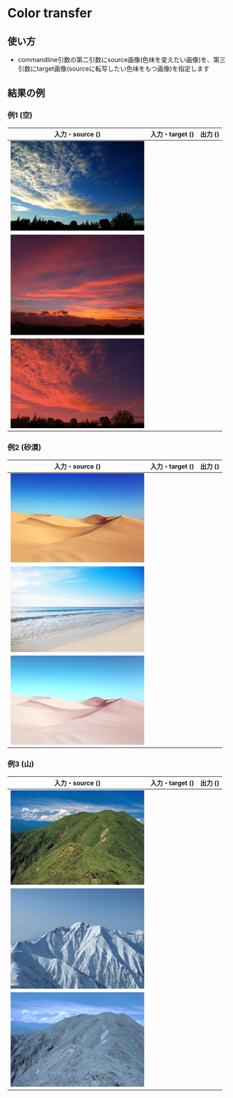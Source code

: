 # Color transfer
## 使い方
* commandline引数の第二引数にsource画像(色味を変えたい画像)を、第三引数にtarget画像(sourceに転写したい色味をもつ画像)を指定します
  
## 結果の例
  
### 例1 (空)
|入力・source ()|入力・target ()|出力 ()|
|:---:|:---:|:---:|
|![](https://github.com/Atsushi-Kobayashi/mic_programming_exercise/blob/master/images/other/source01.jpg)
|![](https://github.com/Atsushi-Kobayashi/mic_programming_exercise/blob/master/images/other/target01.jpg)
|![](https://github.com/Atsushi-Kobayashi/mic_programming_exercise/blob/master/images/results/sky_color_transfer_1.png)|
  
### 例2 (砂漠)
|入力・source ()|入力・target ()|出力 ()|
|:---:|:---:|:---:|
|![](https://github.com/Atsushi-Kobayashi/mic_programming_exercise/blob/master/images/other/source02.jpg)
|![](https://github.com/Atsushi-Kobayashi/mic_programming_exercise/blob/master/images/other/target02.jpg)
|![](https://github.com/Atsushi-Kobayashi/mic_programming_exercise/blob/master/images/results/desert_color_transfer_1.png)|
  
### 例3 (山)
|入力・source ()|入力・target ()|出力 ()|
|:---:|:---:|:---:|
|![](https://github.com/Atsushi-Kobayashi/mic_programming_exercise/blob/master/images/other/source03.jpg)
|![](https://github.com/Atsushi-Kobayashi/mic_programming_exercise/blob/master/images/other/target03.jpg)
|![](https://github.com/Atsushi-Kobayashi/mic_programming_exercise/blob/master/images/results/mountain_color_transfer_1.png)|
